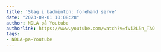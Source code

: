 ```yaml
---
title: 'Slag i badminton: forehand serve'
date: "2023-09-01 10:08:28"
author: NDLA på Youtube
authorlink: https://www.youtube.com/watch?v=fvi2L5n_TAQ
tags:
- NDLA-pa-Youtube
---
```

